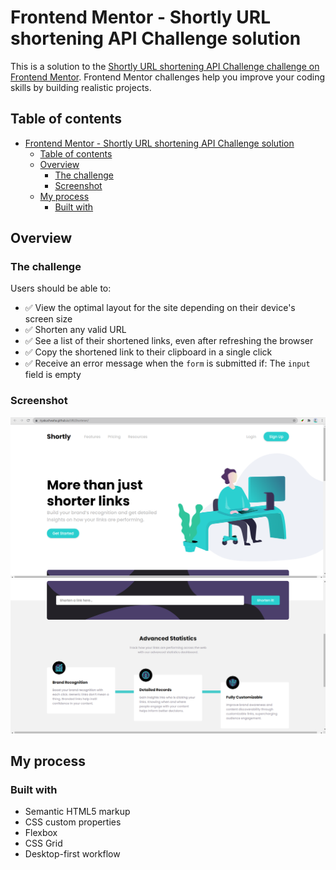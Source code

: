 # Frontend Mentor - Shortly URL shortening API Challenge solution

This is a solution to the [Shortly URL shortening API Challenge challenge on Frontend Mentor](https://www.frontendmentor.io/challenges/url-shortening-api-landing-page-2ce3ob-G). Frontend Mentor challenges help you improve your coding skills by building realistic projects. 

## Table of contents

- [Frontend Mentor - Shortly URL shortening API Challenge solution](#frontend-mentor---shortly-url-shortening-api-challenge-solution)
  - [Table of contents](#table-of-contents)
  - [Overview](#overview)
    - [The challenge](#the-challenge)
    - [Screenshot](#screenshot)
  - [My process](#my-process)
    - [Built with](#built-with)


## Overview

### The challenge

Users should be able to:

- ✅ View the optimal layout for the site depending on their device's screen size
- ✅  Shorten any valid URL
- ✅  See a list of their shortened links, even after refreshing the browser
- ✅  Copy the shortened link to their clipboard in a single click
- ✅  Receive an error message when the `form` is submitted if: The `input` field is empty

### Screenshot

<img src="images/URLShortener1.png" >
<img src="images/URLShortener2.png">



## My process

### Built with

- Semantic HTML5 markup
- CSS custom properties
- Flexbox
- CSS Grid
- Desktop-first workflow

